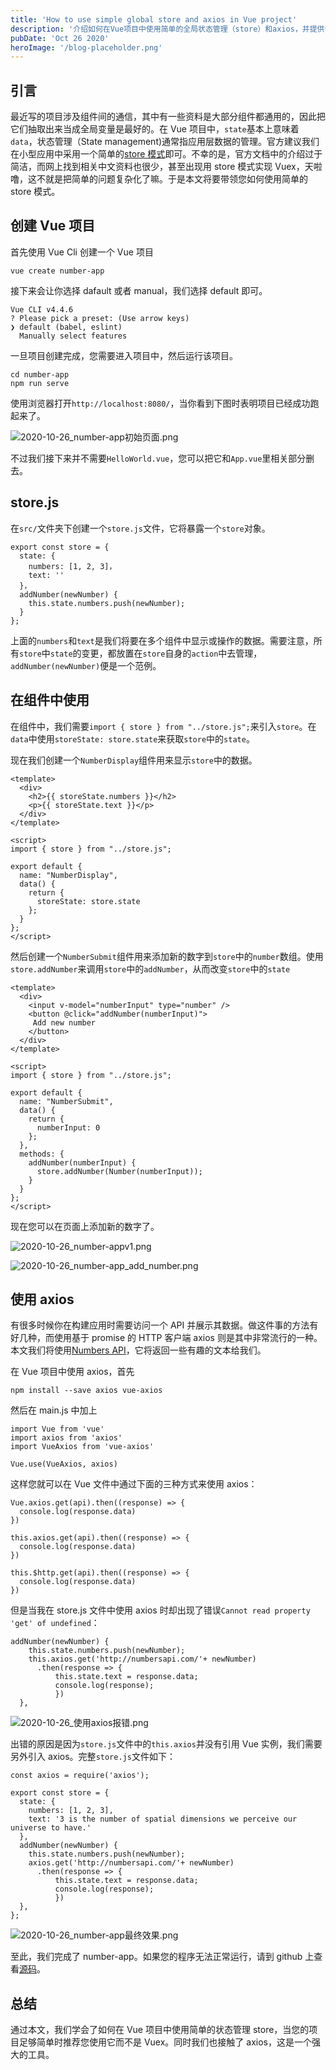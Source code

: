 ```yaml
---
title: 'How to use simple global store and axios in Vue project'
description: '介绍如何在Vue项目中使用简单的全局状态管理（store）和axios，并提供详细的操作步骤。'
pubDate: 'Oct 26 2020'
heroImage: '/blog-placeholder.png'
---
```


## 引言

最近写的项目涉及组件间的通信，其中有一些资料是大部分组件都通用的，因此把它们抽取出来当成全局变量是最好的。在 Vue 项目中，`state`基本上意味着`data`，状态管理（State management)通常指应用层数据的管理。官方建议我们在小型应用中采用一个简单的[store 模式](https://cn.vuejs.org/v2/guide/state-management.html)即可。不幸的是，官方文档中的介绍过于简洁，而网上找到相关中文资料也很少，甚至出现用 store 模式实现 Vuex，天啦噜，这不就是把简单的问题复杂化了嘛。于是本文将要带领您如何使用简单的 store 模式。

## 创建 Vue 项目

首先使用 Vue Cli 创建一个 Vue 项目

```
vue create number-app
```

接下来会让你选择 dafault 或者 manual，我们选择 default 即可。

```
Vue CLI v4.4.6
? Please pick a preset: (Use arrow keys)
❯ default (babel, eslint)
  Manually select features
```

一旦项目创建完成，您需要进入项目中，然后运行该项目。

```
cd number-app
npm run serve
```

使用浏览器打开`http://localhost:8080/`，当你看到下图时表明项目已经成功跑起来了。

![2020-10-26_number-app初始页面.png](https://i.loli.net/2020/10/26/S8i29qknVm1djZb.png)

不过我们接下来并不需要`HelloWorld.vue`，您可以把它和`App.vue`里相关部分删去。

## store.js

在`src/`文件夹下创建一个`store.js`文件，它将暴露一个`store`对象。

```
export const store = {
  state: {
    numbers: [1, 2, 3]，
    text: ''
  }，
  addNumber(newNumber) {
    this.state.numbers.push(newNumber);
  }
};
```

上面的`numbers`和`text`是我们将要在多个组件中显示或操作的数据。需要注意，所有`store`中`state`的变更，都放置在`store`自身的`action`中去管理，`addNumber(newNumber)`便是一个范例。

## 在组件中使用

在组件中，我们需要`import { store } from "../store.js";`来引入`store`。在`data`中使用`storeState: store.state`来获取`store`中的`state`。

现在我们创建一个`NumberDisplay`组件用来显示`store`中的数据。

```
<template>
  <div>
    <h2>{{ storeState.numbers }}</h2>
    <p>{{ storeState.text }}</p>
  </div>
</template>

<script>
import { store } from "../store.js";

export default {
  name: "NumberDisplay",
  data() {
    return {
      storeState: store.state
    };
  }
};
</script>
```

然后创建一个`NumberSubmit`组件用来添加新的数字到`store`中的`number`数组。使用`store.addNumber`来调用`store`中的`addNumber`，从而改变`store`中的`state`

```
<template>
  <div>
    <input v-model="numberInput" type="number" />
    <button @click="addNumber(numberInput)">
     Add new number
    </button>
  </div>
</template>

<script>
import { store } from "../store.js";

export default {
  name: "NumberSubmit",
  data() {
    return {
      numberInput: 0
    };
  },
  methods: {
    addNumber(numberInput) {
      store.addNumber(Number(numberInput));
    }
  }
};
</script>
```

现在您可以在页面上添加新的数字了。

![2020-10-26_number-appv1.png](https://i.loli.net/2020/10/26/z1jyrgfSBdUEZHG.png)

![2020-10-26_number-app_add_number.png](https://i.loli.net/2020/10/26/mY2T9h5bRHDcuN3.png)

## 使用 axios

有很多时候你在构建应用时需要访问一个 API 并展示其数据。做这件事的方法有好几种，而使用基于 promise 的 HTTP 客户端 axios 则是其中非常流行的一种。本文我们将使用[Numbers API](http://numbersapi.com/#42)，它将返回一些有趣的文本给我们。

在 Vue 项目中使用 axios，首先

```
npm install --save axios vue-axios
```

然后在 main.js 中加上

```
import Vue from 'vue'
import axios from 'axios'
import VueAxios from 'vue-axios'

Vue.use(VueAxios, axios)
```

这样您就可以在 Vue 文件中通过下面的三种方式来使用 axios：

```
Vue.axios.get(api).then((response) => {
  console.log(response.data)
})

this.axios.get(api).then((response) => {
  console.log(response.data)
})

this.$http.get(api).then((response) => {
  console.log(response.data)
})
```

但是当我在 store.js 文件中使用 axios 时却出现了错误`Cannot read property 'get' of undefined`：

```
addNumber(newNumber) {
    this.state.numbers.push(newNumber);
    this.axios.get('http://numbersapi.com/'+ newNumber)
      .then(response => {
          this.state.text = response.data;
          console.log(response);
          })
  },
```

![2020-10-26_使用axios报错.png](https://i.loli.net/2020/10/26/aRJxhqF92ByVAk1.png)

出错的原因是因为`store.js`文件中的`this.axios`并没有引用 Vue 实例，我们需要另外引入 axios。完整`store.js`文件如下：

```
const axios = require('axios');

export const store = {
  state: {
    numbers: [1, 2, 3],
    text: '3 is the number of spatial dimensions we perceive our universe to have.'
  },
  addNumber(newNumber) {
    this.state.numbers.push(newNumber);
    axios.get('http://numbersapi.com/'+ newNumber)
      .then(response => {
          this.state.text = response.data;
          console.log(response);
          })
  },
};
```

![2020-10-26_number-app最终效果.png](https://i.loli.net/2020/10/26/3I1JpGOx5Z4Vfba.png)

至此，我们完成了 number-app。如果您的程序无法正常运行，请到 github 上查看[源码](https://github.com/circle-hotaru/number-app)。

## 总结

通过本文，我们学会了如何在 Vue 项目中使用简单的状态管理 store，当您的项目足够简单时推荐您使用它而不是 Vuex。同时我们也接触了 axios，这是一个强大的工具。
